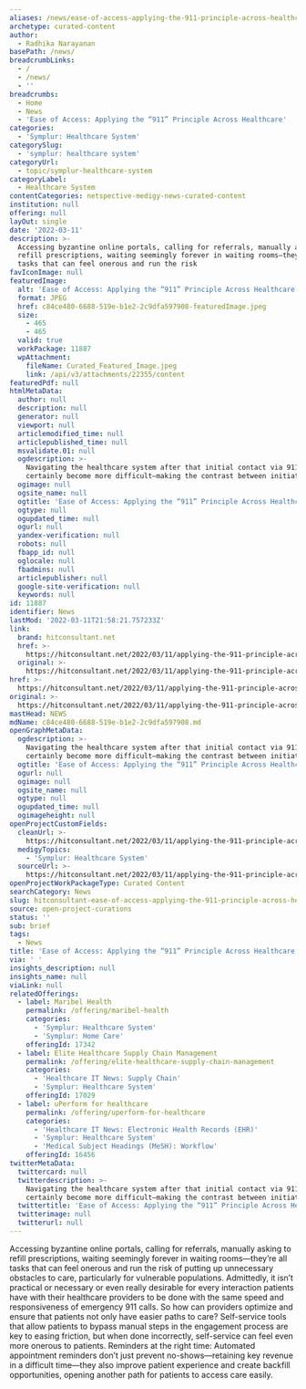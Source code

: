 ```yaml
---
aliases: /news/ease-of-access-applying-the-911-principle-across-healthcare
archetype: curated-content
author:
  - Radhika Narayanan
basePath: /news/
breadcrumbLinks:
  - /
  - /news/
  - ''
breadcrumbs:
  - Home
  - News
  - 'Ease of Access: Applying the “911” Principle Across Healthcare'
categories:
  - 'Symplur: Healthcare System'
categorySlug:
  - 'symplur: healthcare system'
categoryUrl:
  - topic/symplur-healthcare-system
categoryLabel:
  - Healthcare System
contentCategories: netspective-medigy-news-curated-content
institution: null
offering: null
layOut: single
date: '2022-03-11'
description: >-
  Accessing byzantine online portals, calling for referrals, manually asking to
  refill prescriptions, waiting seemingly forever in waiting rooms—they’re all
  tasks that can feel onerous and run the risk 
favIconImage: null
featuredImage:
  alt: 'Ease of Access: Applying the “911” Principle Across Healthcare'
  format: JPEG
  href: c84ce480-6688-519e-b1e2-2c9dfa597908-featuredImage.jpeg
  size:
    - 465
    - 465
  valid: true
  workPackage: 11887
  wpAttachment:
    fileName: Curated_Featured_Image.jpeg
    link: /api/v3/attachments/22355/content
featuredPdf: null
htmlMetaData:
  author: null
  description: null
  generator: null
  viewport: null
  articlemodified_time: null
  articlepublished_time: null
  msvalidate.01: null
  ogdescription: >-
    Navigating the healthcare system after that initial contact via 911 can
    certainly become more difficult—making the contrast between initiating
  ogimage: null
  ogsite_name: null
  ogtitle: 'Ease of Access: Applying the “911” Principle Across Healthcare'
  ogtype: null
  ogupdated_time: null
  ogurl: null
  yandex-verification: null
  robots: null
  fbapp_id: null
  oglocale: null
  fbadmins: null
  articlepublisher: null
  google-site-verification: null
  keywords: null
id: 11887
identifier: News
lastMod: '2022-03-11T21:58:21.757233Z'
link:
  brand: hitconsultant.net
  href: >-
    https://hitconsultant.net/2022/03/11/applying-the-911-principle-across-healthcare/
  original: >-
    https://hitconsultant.net/2022/03/11/applying-the-911-principle-across-healthcare/
href: >-
  https://hitconsultant.net/2022/03/11/applying-the-911-principle-across-healthcare/
original: >-
  https://hitconsultant.net/2022/03/11/applying-the-911-principle-across-healthcare/
mastHead: NEWS
mdName: c84ce480-6688-519e-b1e2-2c9dfa597908.md
openGraphMetaData:
  ogdescription: >-
    Navigating the healthcare system after that initial contact via 911 can
    certainly become more difficult—making the contrast between initiating
  ogtitle: 'Ease of Access: Applying the “911” Principle Across Healthcare'
  ogurl: null
  ogimage: null
  ogsite_name: null
  ogtype: null
  ogupdated_time: null
  ogimageheight: null
openProjectCustomFields:
  cleanUrl: >-
    https://hitconsultant.net/2022/03/11/applying-the-911-principle-across-healthcare/
  medigyTopics:
    - 'Symplur: Healthcare System'
  sourceUrl: >-
    https://hitconsultant.net/2022/03/11/applying-the-911-principle-across-healthcare/
openProjectWorkPackageType: Curated Content
searchCategory: News
slug: hitconsultant-ease-of-access-applying-the-911-principle-across-healthcare
source: open-project-curations
status: ''
sub: brief
tags:
  - News
title: 'Ease of Access: Applying the “911” Principle Across Healthcare'
via: ' '
insights_description: null
insights_name: null
viaLink: null
relatedOfferings:
  - label: Maribel Health
    permalink: /offering/maribel-health
    categories:
      - 'Symplur: Healthcare System'
      - 'Symplur: Home Care'
    offeringId: 17342
  - label: Elite Healthcare Supply Chain Management
    permalink: /offering/elite-healthcare-supply-chain-management
    categories:
      - 'Healthcare IT News: Supply Chain'
      - 'Symplur: Healthcare System'
    offeringId: 17029
  - label: uPerform for healthcare
    permalink: /offering/uperform-for-healthcare
    categories:
      - 'Healthcare IT News: Electronic Health Records (EHR)'
      - 'Symplur: Healthcare System'
      - 'Medical Subject Headings (MeSH): Workflow'
    offeringId: 16456
twitterMetaData:
  twittercard: null
  twitterdescription: >-
    Navigating the healthcare system after that initial contact via 911 can
    certainly become more difficult—making the contrast between initiating
  twittertitle: 'Ease of Access: Applying the “911” Principle Across Healthcare'
  twitterimage: null
  twitterurl: null
---
```

<p>Accessing byzantine online portals, calling for referrals, manually asking to refill prescriptions, waiting seemingly forever in waiting rooms—they’re all tasks that can feel onerous and run the risk of putting up unnecessary obstacles to care, particularly for vulnerable populations.
Admittedly, it isn’t practical or necessary or even really desirable for every interaction patients have with their healthcare providers to be done with the same speed and responsiveness of emergency 911 calls.
So how can providers optimize and ensure that patients not only have easier paths to care?
Self-service tools that allow patients to bypass manual steps in the engagement process are key to easing friction, but when done incorrectly, self-service can feel even more onerous to patients.
Reminders at the right time: Automated appointment reminders don’t just prevent no-shows—retaining key revenue in a difficult time—they also improve patient experience and create backfill opportunities, opening another path for patients to access care easily.</p>